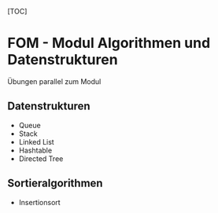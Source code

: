 [TOC]
# FOM - Modul Algorithmen und Datenstrukturen
Übungen parallel zum Modul

## Datenstrukturen
- Queue
- Stack
- Linked List
- Hashtable
- Directed Tree

## Sortieralgorithmen
- Insertionsort
